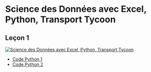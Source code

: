 # Science des Données avec Excel, Python, Transport Tycoon

## Leçon 1 

[![Science des Données avec Excel, Python, Transport Tycoon](https://img.youtube.com/vi/4Y3cRJ8vzfM/0.jpg)](https://www.youtube.com/watch?v=4Y3cRJ8vzfM)

* [Code Python 1](01_1.py)
* [Code Python 2](01_2.py)

